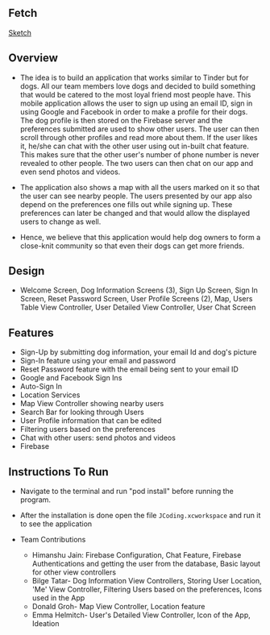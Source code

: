 ## Fetch

[Sketch](https://drive.google.com/file/d/1jfHRJpVwT6Gruy72wft9Gl0Cb_Lu_FY-/view?usp=sharing)

## Overview

- The idea is to build an application that works similar to Tinder but for dogs. All our team members love dogs and decided to build something that would be catered to the most loyal friend most people have. This mobile application allows the user to sign up using an email ID, sign in using Google and Facebook in order to make a profile for their dogs. The dog profile is then stored on the Firebase server and the preferences submitted are used to show other users. The user can then scroll through other profiles and read more about them. If the user likes it, he/she can chat with the other user using out in-built chat feature. This makes sure that the other user's number of phone number is never revealed to other people. The two users can then chat on our app and even send photos and videos.

- The application also shows a map with all the users marked on it so that the user can see nearby people. The users presented by our app also depend on the preferences one fills out while signing up. These preferences can later be changed and that would allow the displayed users to change as well.

- Hence, we believe that this application would help dog owners to form a close-knit community so that even their dogs can get more friends.

## Design

- Welcome Screen, Dog Information Screens (3), Sign Up Screen, Sign In Screen, Reset Password Screen, User Profile Screens (2),
  Map, Users Table View Controller, User Detailed View Controller, User Chat Screen

## Features

- Sign-Up by submitting dog information, your email Id and dog's picture
- Sign-In feature using your email and password
- Reset Password feature with the email being sent to your email ID
- Google and Facebook Sign Ins
- Auto-Sign In
- Location Services
- Map View Controller showing nearby users
- Search Bar for looking through Users
- User Profile information that can be edited
- Filtering users based on the preferences
- Chat with other users: send photos and videos
- Firebase

## Instructions To Run

- Navigate to the terminal and run "pod install" before running the program.
- After the installation is done open the file `JCoding.xcworkspace` and run it to see the application

- Team Contributions
  - Himanshu Jain: Firebase Configuration, Chat Feature, Firebase Authentications and getting the user from the database, Basic layout for other view controllers
  - Bilge Tatar- Dog Information View Controllers, Storing User Location, 'Me' View Controller, Filtering Users based on the preferences, Icons used in the App
  - Donald Groh- Map View Controller, Location feature
  - Emma Helmitch- User's Detailed View Controller, Icon of the App, Ideation
